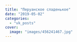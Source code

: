 ```yaml
---
title: "Перуанское сладенькое"
date: "2019-05-02"
categories: 
  - "vk_posts"
cover:
  image: "images/456241467.jpg"
---
```



